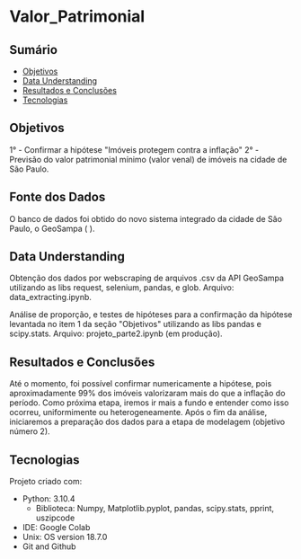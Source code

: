 # Valor_Patrimonial

## Sumário
* [Objetivos](#objetivo)
* [Data Understanding](#EDA)
* [Resultados e Conclusões](#Resultados)
* [Tecnologias](#tecnologias)

## Objetivos
1° - Confirmar a hipótese "Imóveis protegem contra a inflação"
2° - Previsão do valor patrimonial mínimo (valor venal) de imóveis na cidade de São Paulo.

## Fonte dos Dados
O banco de dados foi obtido do novo sistema integrado da cidade de São Paulo, o GeoSampa ( ).

## Data Understanding
Obtenção dos dados por webscraping de arquivos .csv da API GeoSampa utilizando as libs request, selenium, pandas, e glob.
Arquivo: data_extracting.ipynb.

Análise de proporção, e testes de hipóteses para a confirmação da hipótese levantada no item 1 da seção "Objetivos" utilizando as libs pandas e scipy.stats. 
Arquivo: projeto_parte2.ipynb (em produção).

## Resultados e Conclusões
Até o momento, foi possível confirmar numericamente a hipótese, pois aproximadamente 99% dos imóveis valorizaram mais do que a inflação do período. Como próxima etapa, 
iremos ir mais a fundo e entender como isso ocorreu, uniformimente ou heterogeneamente. Após o fim da análise, iniciaremos a preparação dos dados para a etapa de 
modelagem (objetivo número 2).
	
## Tecnologias
Projeto criado com:
* Python: 3.10.4
  * Biblioteca: Numpy, Matplotlib.pyplot, pandas, scipy.stats, pprint, uszipcode
* IDE: Google Colab
* Unix: OS version 18.7.0
* Git and Github
